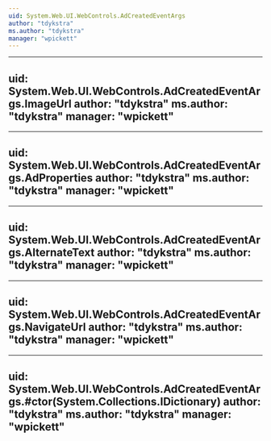 ```yaml
---
uid: System.Web.UI.WebControls.AdCreatedEventArgs
author: "tdykstra"
ms.author: "tdykstra"
manager: "wpickett"
---
```


---
uid: System.Web.UI.WebControls.AdCreatedEventArgs.ImageUrl
author: "tdykstra"
ms.author: "tdykstra"
manager: "wpickett"
---

---
uid: System.Web.UI.WebControls.AdCreatedEventArgs.AdProperties
author: "tdykstra"
ms.author: "tdykstra"
manager: "wpickett"
---

---
uid: System.Web.UI.WebControls.AdCreatedEventArgs.AlternateText
author: "tdykstra"
ms.author: "tdykstra"
manager: "wpickett"
---

---
uid: System.Web.UI.WebControls.AdCreatedEventArgs.NavigateUrl
author: "tdykstra"
ms.author: "tdykstra"
manager: "wpickett"
---

---
uid: System.Web.UI.WebControls.AdCreatedEventArgs.#ctor(System.Collections.IDictionary)
author: "tdykstra"
ms.author: "tdykstra"
manager: "wpickett"
---

